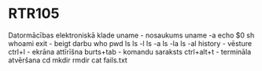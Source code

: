 # RTR105
Datormācības elektroniskā klade
uname - nosaukums
uname -a
echo $0
sh
whoami
exit - beigt darbu
who
pwd
ls
ls -l
ls -a
ls -la
ls -al
history - vēsture
ctrl+l - ekrāna attīrīšna
burts+tab - komandu saraksts
ctrl+alt+t - termināla atvēršana
cd
mkdir
rmdir
cat fails.txt
